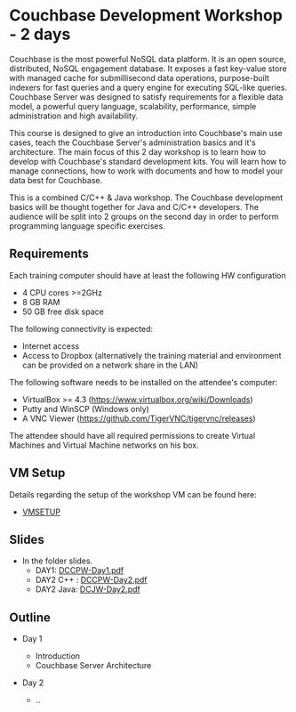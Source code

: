 # Couchbase Development Workshop - 2 days

Couchbase is the most powerful NoSQL data platform.
It is an open source, distributed, NoSQL engagement database. It exposes a fast key-value store with managed cache for submillisecond data operations, purpose-built indexers for fast queries and a query engine for executing SQL-like queries. Couchbase Server was designed to satisfy requirements for a flexible data model, a powerful query language, scalability, performance, simple administration and high availability.

This course is designed to give an introduction into Couchbase's main use cases, teach the Couchbase Server's administration basics and it's architecture. The main focus of this 2 day workshop is to learn how to develop with Couchbase's standard development kits. You will learn how to manage connections, how to work with documents and how to model your data best for Couchbase.

This is a combined C/C++ & Java workshop. The Couchbase development basics will be thought together for Java and C/C++ developers. The audience will be split into 2 groups on the second day in order to perform programming language specific exercises.

## Requirements

Each training computer should have at least the following HW configuration

* 4 CPU cores >=2GHz
* 8 GB RAM
* 50 GB free disk space

The following connectivity is expected:

* Internet access
* Access to Dropbox (alternatively the training material and environment can be provided on a network share in the LAN)

The following software needs to be installed on the attendee's computer:

* VirtualBox >= 4.3 (https://www.virtualbox.org/wiki/Downloads)
* Putty and WinSCP (Windows only)
* A VNC Viewer (https://github.com/TigerVNC/tigervnc/releases)

The attendee should have all required permissions to create Virtual Machines and Virtual Machine networks on his box.

## VM Setup

Details regarding the setup of the workshop VM can be found here:

* [VMSETUP](https://github.com/dufrenoyl/cb-workshop-dev/blob/master/VMSETUP.md)

## Slides

* In the folder slides.
  * DAY1: [DCCPW-Day1.pdf](https://github.com/dufrenoyl/cb-workshop-2d/blob/master/slides/DCCPW-Day1.pdf)
  * DAY2 C++ : [DCCPW-Day2.pdf](https://github.com/dufrenoyl/cb-workshop-2d/blob/master/slides/DCCPW-Day2.pdf)
  * DAY2 Java: [DCJW-Day2.pdf](https://github.com/dufrenoyl/cb-workshop-2d/blob/master/slides/DCJW-Day2.pdf)


## Outline

* Day 1
  * Introduction
  * Couchbase Server Architecture

* Day 2
  * ..
